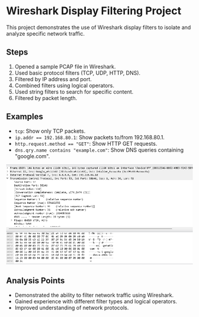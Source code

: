 # Wireshark Display Filtering Project

This project demonstrates the use of Wireshark display filters to isolate and analyze specific network traffic.

## Steps

1.  Opened a sample PCAP file in Wireshark.
2.  Used basic protocol filters (TCP, UDP, HTTP, DNS).
3.  Filtered by IP address and port.
4.  Combined filters using logical operators.
5.  Used string filters to search for specific content.
6.  Filtered by packet length.

## Examples

* `tcp`: Show only TCP packets.
* `ip.addr == 192.168.80.1`: Show packets to/from 192.168.80.1.
* `http.request.method == "GET"`: Show HTTP GET requests.
* `dns.qry.name contains "example.com"`: Show DNS queries containing "google.com".

![Screenshot of DNS TCP filter](images/DNS_filter.png)

## Analysis Points

* Demonstrated the ability to filter network traffic using Wireshark.
* Gained experience with different filter types and logical operators.
* Improved understanding of network protocols.
